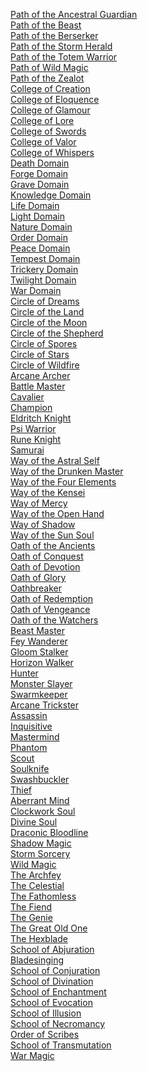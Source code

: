 ﻿[Path of the Ancestral Guardian](../5econtent/subclasses/barbarian/pathoftheancestralguardian.md)
<br>[Path of the Beast](../5econtent/subclasses/barbarian/pathofthebeast.md)
<br>[Path of the Berserker](../5econtent/subclasses/barbarian/pathoftheberserker.md)
<br>[Path of the Storm Herald](../5econtent/subclasses/barbarian/pathofthestormherald.md)
<br>[Path of the Totem Warrior](../5econtent/subclasses/barbarian/pathofthetotemwarrior.md)
<br>[Path of Wild Magic](../5econtent/subclasses/barbarian/pathofwildmagic.md)
<br>[Path of the Zealot](../5econtent/subclasses/barbarian/pathofthezealot.md)
<br>[College of Creation](../5econtent/subclasses/bard/collegeofcreation.md)
<br>[College of Eloquence](../5econtent/subclasses/bard/collegeofeloquence.md)
<br>[College of Glamour](../5econtent/subclasses/bard/collegeofglamour.md)
<br>[College of Lore](../5econtent/subclasses/bard/collegeoflore.md)
<br>[College of Swords](../5econtent/subclasses/bard/collegeofswords.md)
<br>[College of Valor](../5econtent/subclasses/bard/collegeofvalor.md)
<br>[College of Whispers](../5econtent/subclasses/bard/collegeofwhispers.md)
<br>[Death Domain](../5econtent/subclasses/cleric/deathdomain.md)
<br>[Forge Domain](../5econtent/subclasses/cleric/forgedomain.md)
<br>[Grave Domain](../5econtent/subclasses/cleric/gravedomain.md)
<br>[Knowledge Domain](../5econtent/subclasses/cleric/knowledgedomain.md)
<br>[Life Domain](../5econtent/subclasses/cleric/lifedomain.md)
<br>[Light Domain](../5econtent/subclasses/cleric/lightdomain.md)
<br>[Nature Domain](../5econtent/subclasses/cleric/naturedomain.md)
<br>[Order Domain](../5econtent/subclasses/cleric/orderdomain.md)
<br>[Peace Domain](../5econtent/subclasses/cleric/peacedomain.md)
<br>[Tempest Domain](../5econtent/subclasses/cleric/tempestdomain.md)
<br>[Trickery Domain](../5econtent/subclasses/cleric/trickerydomain.md)
<br>[Twilight Domain](../5econtent/subclasses/cleric/twilightdomain.md)
<br>[War Domain](../5econtent/subclasses/cleric/wardomain.md)
<br>[Circle of Dreams](../5econtent/subclasses/druid/circleofdreams.md)
<br>[Circle of the Land](../5econtent/subclasses/druid/circleoftheland.md)
<br>[Circle of the Moon](../5econtent/subclasses/druid/circleofthemoon.md)
<br>[Circle of the Shepherd](../5econtent/subclasses/druid/circleoftheshepherd.md)
<br>[Circle of Spores](../5econtent/subclasses/druid/circleofspores.md)
<br>[Circle of Stars](../5econtent/subclasses/druid/circleofstars.md)
<br>[Circle of Wildfire](../5econtent/subclasses/druid/circleofwildfire.md)
<br>[Arcane Archer](../5econtent/subclasses/fighter/arcanearcher.md)
<br>[Battle Master](../5econtent/subclasses/fighter/battlemaster.md)
<br>[Cavalier](../5econtent/subclasses/fighter/cavalier.md)
<br>[Champion](../5econtent/subclasses/fighter/champion.md)
<br>[Eldritch Knight](../5econtent/subclasses/fighter/eldritchknight.md)
<br>[Psi Warrior](../5econtent/subclasses/fighter/psiwarrior.md)
<br>[Rune Knight](../5econtent/subclasses/fighter/runeknight.md)
<br>[Samurai](../5econtent/subclasses/fighter/samurai.md)
<br>[Way of the Astral Self](../5econtent/subclasses/monk/wayoftheastralself.md)
<br>[Way of the Drunken Master](../5econtent/subclasses/monk/wayofthedrunkenmaster.md)
<br>[Way of the Four Elements](../5econtent/subclasses/monk/wayofthefourelements.md)
<br>[Way of the Kensei](../5econtent/subclasses/monk/wayofthekensei.md)
<br>[Way of Mercy](../5econtent/subclasses/monk/wayofmercy.md)
<br>[Way of the Open Hand](../5econtent/subclasses/monk/wayoftheopenhand.md)
<br>[Way of Shadow](../5econtent/subclasses/monk/wayofshadow.md)
<br>[Way of the Sun Soul](../5econtent/subclasses/monk/wayofthesunsoul.md)
<br>[Oath of the Ancients](../5econtent/subclasses/paladin/oathoftheancients.md)
<br>[Oath of Conquest](../5econtent/subclasses/paladin/oathofconquest.md)
<br>[Oath of Devotion](../5econtent/subclasses/paladin/oathofdevotion.md)
<br>[Oath of Glory](../5econtent/subclasses/paladin/oathofglory.md)
<br>[Oathbreaker](../5econtent/subclasses/paladin/oathbreaker.md)
<br>[Oath of Redemption](../5econtent/subclasses/paladin/oathofredemption.md)
<br>[Oath of Vengeance](../5econtent/subclasses/paladin/oathofvengeance.md)
<br>[Oath of the Watchers](../5econtent/subclasses/paladin/oathofthewatchers.md)
<br>[Beast Master](../5econtent/subclasses/ranger/beastmaster.md)
<br>[Fey Wanderer](../5econtent/subclasses/ranger/feywanderer.md)
<br>[Gloom Stalker](../5econtent/subclasses/ranger/gloomstalker.md)
<br>[Horizon Walker](../5econtent/subclasses/ranger/horizonwalker.md)
<br>[Hunter](../5econtent/subclasses/ranger/hunter.md)
<br>[Monster Slayer](../5econtent/subclasses/ranger/monsterslayer.md)
<br>[Swarmkeeper](../5econtent/subclasses/ranger/swarmkeeper.md)
<br>[Arcane Trickster](../5econtent/subclasses/rogue/arcanetrickster.md)
<br>[Assassin](../5econtent/subclasses/rogue/assassin.md)
<br>[Inquisitive](../5econtent/subclasses/rogue/inquisitive.md)
<br>[Mastermind](../5econtent/subclasses/rogue/mastermind.md)
<br>[Phantom](../5econtent/subclasses/rogue/phantom.md)
<br>[Scout](../5econtent/subclasses/rogue/scout.md)
<br>[Soulknife](../5econtent/subclasses/rogue/soulknife.md)
<br>[Swashbuckler](../5econtent/subclasses/rogue/swashbuckler.md)
<br>[Thief](../5econtent/subclasses/rogue/thief.md)
<br>[Aberrant Mind](../5econtent/subclasses/sorcerer/aberrantmind.md)
<br>[Clockwork Soul](../5econtent/subclasses/sorcerer/clockworksoul.md)
<br>[Divine Soul](../5econtent/subclasses/sorcerer/divinesoul.md)
<br>[Draconic Bloodline](../5econtent/subclasses/sorcerer/draconicbloodline.md)
<br>[Shadow Magic](../5econtent/subclasses/sorcerer/shadowmagic.md)
<br>[Storm Sorcery](../5econtent/subclasses/sorcerer/stormsorcery.md)
<br>[Wild Magic](../5econtent/subclasses/sorcerer/wildmagic.md)
<br>[The Archfey](../5econtent/subclasses/warlock/thearchfey.md)
<br>[The Celestial](../5econtent/subclasses/warlock/thecelestial.md)
<br>[The Fathomless](../5econtent/subclasses/warlock/thefathomless.md)
<br>[The Fiend](../5econtent/subclasses/warlock/thefiend.md)
<br>[The Genie](../5econtent/subclasses/warlock/thegenie.md)
<br>[The Great Old One](../5econtent/subclasses/warlock/thegreatoldone.md)
<br>[The Hexblade](../5econtent/subclasses/warlock/thehexblade.md)
<br>[School of Abjuration](../5econtent/subclasses/wizard/schoolofabjuration.md)
<br>[Bladesinging](../5econtent/subclasses/wizard/bladesinging.md)
<br>[School of Conjuration](../5econtent/subclasses/wizard/schoolofconjuration.md)
<br>[School of Divination](../5econtent/subclasses/wizard/schoolofdivination.md)
<br>[School of Enchantment](../5econtent/subclasses/wizard/schoolofenchantment.md)
<br>[School of Evocation](../5econtent/subclasses/wizard/schoolofevocation.md)
<br>[School of Illusion](../5econtent/subclasses/wizard/schoolofillusion.md)
<br>[School of Necromancy](../5econtent/subclasses/wizard/schoolofnecromancy.md)
<br>[Order of Scribes](../5econtent/subclasses/wizard/orderofscribes.md)
<br>[School of Transmutation](../5econtent/subclasses/wizard/schooloftransmutation.md)
<br>[War Magic](../5econtent/subclasses/wizard/warmagic.md)
<br>
